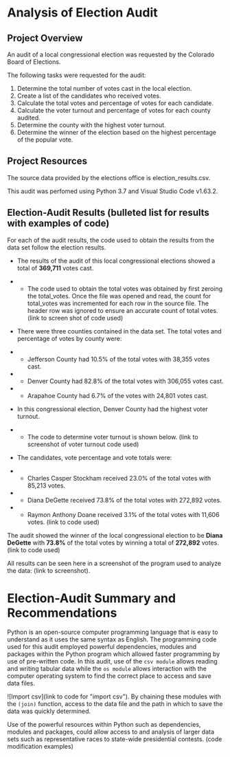 # Analysis of Election Audit

## Project Overview
An audit of a local congressional election was requested by the Colorado Board of Elections. 

The following tasks were requested for the audit:

1. Determine the total number of votes cast in the local election.
2. Create a list of the candidates who received votes.
3. Calculate the total votes and percentage of votes for each candidate.
4. Calculate the voter turnout and percentage of votes for each county audited.
5. Determine the county with the highest voter turnout.
5. Determine the winner of the election based on the highest percentage of the popular vote.

## Project Resources

The source data provided by the elections office is election_results.csv.

This audit was perfomed using Python 3.7 and Visual Studio Code v1.63.2. 

## Election-Audit Results (bulleted list for results with examples of code)
For each of the audit results, the code used to obtain the results from the data set follow the election results. 
- The results of the audit of this local congressional elections showed a total of **369,711** votes cast. 
- - The code used to obtain the total votes was obtained by first zeroing the total_votes. Once the file was opened and read, the count for total_votes was incremented for each row in the source file. The header row was ignored to ensure an accurate count of total votes.
(link to screen shot of code used)

- There were three counties contained in the data set. The total votes and percentage of votes by county were:
- - Jefferson County had 10.5% of the total votes with 38,355 votes cast.
- - Denver County had 82.8% of the total votes with 306,055 votes cast.
- - Arapahoe County had 6.7% of the votes with 24,801 votes cast.
- In this congressional election, Denver County had the highest voter turnout.
- - The code to determine voter turnout is shown below.
(link to screenshot of voter turnout code used)

- The candidates, vote percentage and vote totals were:

- - Charles Casper Stockham received 23.0% of the total votes with 85,213 votes.
- - Diana DeGette received 73.8% of the total votes with 272,892 votes.
- - Raymon Anthony Doane received 3.1% of the total votes with 11,606 votes.
(link to code used)

The audit showed the winner of the local congressional election to be **Diana DeGette** with **73.8%** of the total votes by winning a total of **272,892** votes.
(link to code used)

All results can be seen here in a screenshot of the program used to analyze the data:
(link to screenshot).

# Election-Audit Summary and Recommendations
Python is an open-source computer programming language that is easy to understand as it uses the same syntax as English. The programming code used for this audit employed powerful dependencies, modules and packages within the Python program which allowed faster programming by use of pre-written code. In this audit, use of the `csv module` allows reading and writing tabular data while the `os module` allows interaction with the computer operating system to find the correct place to access and save data files. 

![Import csv](link to code for "import csv"). By chaining these modules with the `(join)` function, access to the data file and the path in which to save the data was quickly determined. 

Use of the powerful resources within Python such as dependencies, modules and packages, could allow access to and analysis of larger data sets such as representative races to state-wide presidential contests. (code modification examples)

